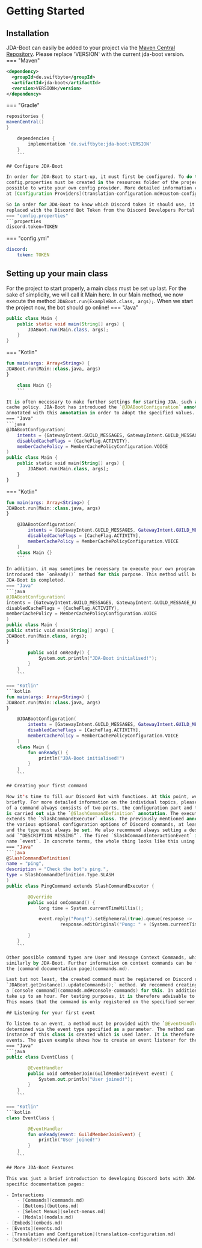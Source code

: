 # Getting Started

## Installation

JDA-Boot can easily be added to your project via
the [Maven Central Repository](https://central.sonatype.com/artifact/de.swiftbyte/jda-boot). Please replace 'VERSION'
with the current
jda-boot version.
=== "Maven"
```xml
<dependency>
  <groupId>de.swiftbyte</groupId>
  <artifactId>jda-boot</artifactId>
  <version>VERSION</version>
</dependency>
```

=== "Gradle"
```groovy
repositories {
mavenCentral()
}

    dependencies {
        implementation 'de.swiftbyte:jda-boot:VERSION'
    }
    ```

## Configure JDA-Boot

In order for JDA-Boot to start-up, it must first be configured. To do this, a configuration file with the name
config.properties must be created in the resources folder of the project. JDA-Boot also supports yml files. It is also
possible to write your own config provider. More detailed information can be found
at [Configuration Providers](translation-configuration.md#custom-configuration-providers)

So in order for JDA-Boot to know which Discord token it should use, it must be entered in the config. 'TOKEN' should be
replaced with the Discord Bot Token from the Discord Developers Portal.
=== "config.properties"
```properties
discord.token=TOKEN
```

=== "config.yml"
```yaml
discord:
    token: TOKEN
```

## Setting up your main class

For the project to start properly, a main class must be set up last. For the sake of simplicity, we will call it Main
here. In our Main method, we now execute the method `JDABoot.run(ExampleBot.class, args);`. When we start the project
now, the bot should go online!
=== "Java"
```java
public class Main {
    public static void main(String[] args) {
        JDABoot.run(Main.class, args);
    }
}
```

=== "Kotlin"
```kotlin
fun main(args: Array<String>) {
JDABoot.run(Main::class.java, args)
}

    class Main {}
    ```

It is often necessary to make further settings for starting JDA, such as gateway intents, cache flags or the member
cache policy. JDA-Boot has introduced the `@JDABootConfiguration` annotation for this purpose. The main class must be
annotated with this annotation in order to adopt the specified values.
=== "Java"
```java
@JDABootConfiguration(
    intents = {GatewayIntent.GUILD_MESSAGES, GatewayIntent.GUILD_MESSAGE_REACTIONS},
    disabledCacheFlags = {CacheFlag.ACTIVITY},
    memberCachePolicy = MemberCachePolicyConfiguration.VOICE
)
public class Main {
    public static void main(String[] args) {
        JDABoot.run(Main.class, args);
    }
}
```

=== "Kotlin"
```kotlin
fun main(args: Array<String>) {
JDABoot.run(Main::class.java, args)
}

    @JDABootConfiguration(
        intents = [GatewayIntent.GUILD_MESSAGES, GatewayIntent.GUILD_MESSAGE_REACTIONS],
        disabledCacheFlags = [CacheFlag.ACTIVITY],
        memberCachePolicy = MemberCachePolicyConfiguration.VOICE
    )
    class Main {}
    ```

In addition, it may sometimes be necessary to execute your own program code after successfully booting JDA-Boot. We have
introduced the `onReady()` method for this purpose. This method will be executed as soon as the initialization of
JDA-Boot is completed.
=== "Java"
```java
@JDABootConfiguration(
intents = {GatewayIntent.GUILD_MESSAGES, GatewayIntent.GUILD_MESSAGE_REACTIONS},
disabledCacheFlags = {CacheFlag.ACTIVITY},
memberCachePolicy = MemberCachePolicyConfiguration.VOICE
)
public class Main {
public static void main(String[] args) {
JDABoot.run(Main.class, args);
}

        public void onReady() {
            System.out.println("JDA-Boot initialised!");
        }
    }
    ```

=== "Kotlin"
```kotlin
fun main(args: Array<String>) {
JDABoot.run(Main::class.java, args)
}

    @JDABootConfiguration(
        intents = [GatewayIntent.GUILD_MESSAGES, GatewayIntent.GUILD_MESSAGE_REACTIONS],
        disabledCacheFlags = [CacheFlag.ACTIVITY],
        memberCachePolicy = MemberCachePolicyConfiguration.VOICE
    )
    class Main {
        fun onReady() {
            println("JDA-Boot initialised!")
        }
    }
    ```

## Creating your first command

Now it's time to fill our Discord Bot with functions. At this point, we will only go into the features of JDA-Boot very
briefly. For more detailed information on the individual topics, please refer to the dedicated wiki pages. The creation
of a command always consists of two parts, the configuration part and the execution part. In JDA-Boot, the configuration
is carried out via the `@SlashCommandDefinition` annotation. The execution takes place in a dedicated class, which
extends the `SlashCommandExecutor` class. The previously mentioned annotation annotates this class. In addition to all
the various optional configuration options of Discord commands, at least the name, which is also used as the command ID,
and the type must always be set. We also recommend always setting a description, otherwise JDA-Boot will automatically
add `“DESCRIPTION MISSING”`. The fired `SlashCommandInteractionEvent` is part of the superclass and has the variable
name `event`. In concrete terms, the whole thing looks like this using the example of a ping command:
=== "Java"
```java
@SlashCommandDefinition(
name = "ping",
description = "Check the bot's ping.",
type = SlashCommandDefinition.Type.SLASH
)
public class PingCommand extends SlashCommandExecutor {

        @Override
        public void onCommand() {
            long time = System.currentTimeMillis();

            event.reply("Pong!").setEphemeral(true).queue(response ->
                    response.editOriginal("Pong: " + (System.currentTimeMillis() - time) + " ms").queue());

        }
    }
    ```

Other possible command types are User and Message Context Commands, which are not slash commands per se, but are handled
similarly by JDA-Boot. Further information on context commands can be found on
the [command documentation page](commands.md).

Last but not least, the created command must be registered on Discord using the
`JDABoot.getInstance().updateCommands();` method. We recommend creating
a [console command](commands.md#console-commands) for this. In addition, the command is registered globally, which can
take up to an hour. For testing purposes, it is therefore advisable to specify a Guild ID as an argument of the method.
This means that the command is only registered on the specified server, which should speed up the process considerably.

## Listening for your first event

To listen to an event, a method must be provided with the `@EventHandler` annotation. The type of event is then
determined via the event type specified as a parameter. The method can be in any class, but when JDA-Boot is started an
instance of this class is created which is used later. It is therefore best to use a separate class for one or more
events. The given example shows how to create an event listener for the `GuildMemberJoinEvent`.
=== "Java"
```java
public class EventClass {

        @EventHandler
        public void onMemberJoin(GuildMemberJoinEvent event) {
            System.out.println("User joined!");
        }
    }
    ```

=== "Kotlin"
```kotlin
class EventClass {

        @EventHandler
        fun onReady(event: GuildMemberJoinEvent) {
            println("User joined!")
        }
    }
    ```

## More JDA-Boot Features

This was just a brief introduction to developing Discord bots with JDA-Boot, it's worth checking out the more topic
specific documentation pages:

- Interactions
    - [Commands](commands.md)
    - [Buttons](buttons.md)
    - [Select Menus](select-menus.md)
    - [Modals](modals.md)
- [Embeds](embeds.md)
- [Events](events.md)
- [Translation and Configuration](translation-configuration.md)
- [Scheduler](scheduler.md)